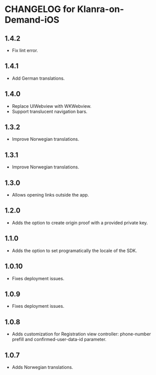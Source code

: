 # CHANGELOG for Klanra-on-Demand-iOS

## 1.4.2
* Fix lint error.

## 1.4.1
* Add German translations.

## 1.4.0
* Replace UIWebview with WKWebview.
* Support translucent navigation bars.

## 1.3.2
* Improve Norwegian translations.

## 1.3.1
* Improve Norwegian translations.

## 1.3.0
* Allows opening links outside the app.

## 1.2.0
* Adds the option to create origin proof with a provided private key.

## 1.1.0
* Adds the option to set programatically the locale of the SDK.

## 1.0.10
* Fixes deployment issues.

## 1.0.9
* Fixes deployment issues.

## 1.0.8
* Adds customization for Registration view controller: phone-number prefill and confirmed-user-data-id parameter.

## 1.0.7
* Adds Norwegian translations.

